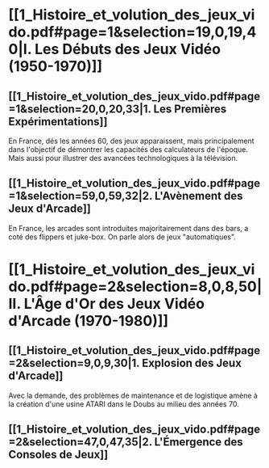 # [[1_Histoire_et_volution_des_jeux_vido.pdf#page=1&selection=19,0,19,40|I. Les Débuts des Jeux Vidéo (1950-1970)]]
## [[1_Histoire_et_volution_des_jeux_vido.pdf#page=1&selection=20,0,20,33|1. Les Premières Expérimentations]]
En France, dés les années 60, des jeux apparaissent, mais principalement dans l'objectif de démontrer les capacités des calculateurs de l'époque. Mais aussi pour illustrer des avancées technologiques à la télévision. 
## [[1_Histoire_et_volution_des_jeux_vido.pdf#page=1&selection=59,0,59,32|2. L'Avènement des Jeux d'Arcade]]
En France, les arcades sont introduites majoritairement dans des bars, a coté des flippers et juke-box. On parle alors de jeux "automatiques".
# [[1_Histoire_et_volution_des_jeux_vido.pdf#page=2&selection=8,0,8,50|II. L'Âge d'Or des Jeux Vidéo d'Arcade (1970-1980)]]

## [[1_Histoire_et_volution_des_jeux_vido.pdf#page=2&selection=9,0,9,30|1. Explosion des Jeux d'Arcade]]

Avec la demande, des problèmes de maintenance et de logistique amène à la création d'une usine ATARI dans le Doubs au milieu des années 70.
## [[1_Histoire_et_volution_des_jeux_vido.pdf#page=2&selection=47,0,47,35|2. L'Émergence des Consoles de Jeux]]

